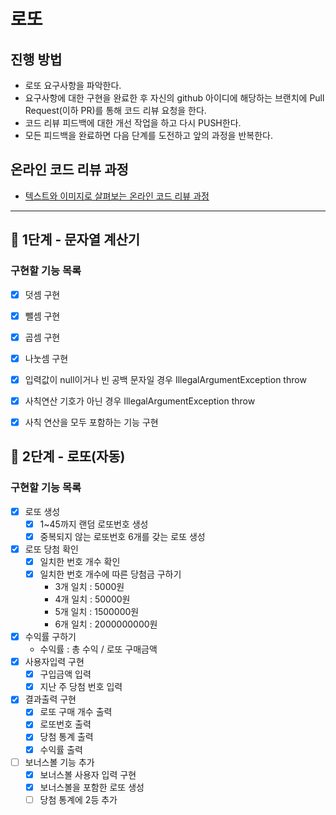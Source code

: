 # 로또
## 진행 방법
* 로또 요구사항을 파악한다.
* 요구사항에 대한 구현을 완료한 후 자신의 github 아이디에 해당하는 브랜치에 Pull Request(이하 PR)를 통해 코드 리뷰 요청을 한다.
* 코드 리뷰 피드백에 대한 개선 작업을 하고 다시 PUSH한다.
* 모든 피드백을 완료하면 다음 단계를 도전하고 앞의 과정을 반복한다.

## 온라인 코드 리뷰 과정
* [텍스트와 이미지로 살펴보는 온라인 코드 리뷰 과정](https://github.com/next-step/nextstep-docs/tree/master/codereview)

---

## 🚀 1단계 - 문자열 계산기

### 구현할 기능 목록
- [X] 덧셈 구현
- [X] 뺄셈 구현
- [X] 곱셈 구현
- [X] 나눗셈 구현
- [X] 입력값이 null이거나 빈 공백 문자일 경우 IllegalArgumentException throw
- [X] 사칙연산 기호가 아닌 경우 IllegalArgumentException throw
- [X] 사칙 연산을 모두 포함하는 기능 구현


## 🚀 2단계 - 로또(자동)

### 구현할 기능 목록
- [X] 로또 생성
  - [X] 1~45까지 랜덤 로또번호 생성
  - [X] 중복되지 않는 로또번호 6개를 갖는 로또 생성
- [X] 로또 당첨 확인
  - [X] 일치한 번호 개수 확인
  - [X] 일치한 번호 개수에 따른 당첨금 구하기
    - 3개 일치 : 5000원
    - 4개 일치 : 50000원
    - 5개 일치 : 1500000원
    - 6개 일치 : 2000000000원
- [X] 수익률 구하기
  - 수익률 : 총 수익 / 로또 구매금액
- [X] 사용자입력 구현
  - [X] 구입금액 입력
  - [X] 지난 주 당첨 번호 입력
- [X] 결과출력 구현
  - [X] 로또 구매 개수 출력
  - [X] 로또번호 출력
  - [X] 당첨 통계 출력
  - [X] 수익률 출력
- [ ] 보너스볼 기능 추가
  - [X] 보너스볼 사용자 입력 구현
  - [X] 보너스볼을 포함한 로또 생성
  - [ ] 당첨 통계에 2등 추가